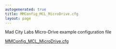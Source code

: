 ```yaml
---
autogenerated: true
title: MMConfig_MCL_MicroDrive.cfg
layout: page
---
```


Mad City Labs Micro-Drive example configuration file

[MMConfig_MCL_MicroDrive.cfg](/media/files/MMConfig_MCL_MicroDrive.cfg)

